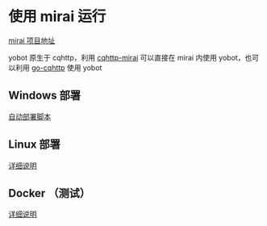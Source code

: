 # 使用 mirai 运行

[mirai 项目地址](https://github.com/mamoe/mirai)

yobot 原生于 cqhttp，利用 [cqhttp-mirai](https://github.com/yyuueexxiinngg/cqhttp-mirai) 可以直接在 mirai 内使用 yobot，也可以利用 [go-cqhttp](https://github.com/Mrs4s/go-cqhttp) 使用 yobot

## Windows 部署

[自动部署脚本](./Windows-mirai-auto.md)

## Linux 部署

[详细说明](./Linux-gocqhttp.md)

## Docker （测试）

[详细说明](./docker.md)
